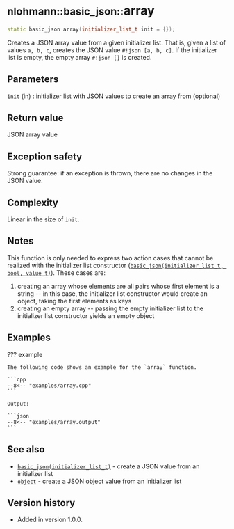 # <small>nlohmann::basic_json::</small>array

```cpp
static basic_json array(initializer_list_t init = {});
```

Creates a JSON array value from a given initializer list. That is, given a list of values `a, b, c`, creates the JSON
value `#!json [a, b, c]`. If the initializer list is empty, the empty array `#!json []` is created.

## Parameters

`init` (in)
:   initializer list with JSON values to create an array from (optional)

## Return value

JSON array value

## Exception safety

Strong guarantee: if an exception is thrown, there are no changes in the JSON value.

## Complexity

Linear in the size of `init`.

## Notes

This function is only needed to express two action cases that cannot be realized with the initializer list constructor
([`basic_json(initializer_list_t, bool, value_t)`](basic_json.md)). These cases are:

1. creating an array whose elements are all pairs whose first element is a string -- in this case, the initializer list
   constructor would create an object, taking the first elements as keys
2. creating an empty array -- passing the empty initializer list to the initializer list constructor yields an empty
   object

## Examples

??? example

    The following code shows an example for the `array` function.

    ```cpp
    --8<-- "examples/array.cpp"
    ```
    
    Output:
    
    ```json
    --8<-- "examples/array.output"
    ```

## See also

- [`basic_json(initializer_list_t)`](basic_json.md) - create a JSON value from an initializer list
- [`object`](object.md) - create a JSON object value from an initializer list

## Version history

- Added in version 1.0.0.
